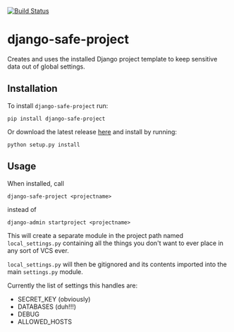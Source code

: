 [![Build Status](https://travis-ci.org/nocarryr/django-safe-project.svg?branch=master)](https://travis-ci.org/nocarryr/django-safe-project)

# django-safe-project
Creates and uses the installed Django project template to keep sensitive data out of global settings.

## Installation
To install `django-safe-project` run:
```
pip install django-safe-project
```
Or download the latest release [here](https://github.com/nocarryr/django-safe-project/releases/latest) and install by running:
```
python setup.py install
```

## Usage

When installed, call
```
django-safe-project <projectname>
```
instead of
```
django-admin startproject <projectname>
```

This will create a separate module in the project path named `local_settings.py` containing all the things you don't want to ever place in any sort of VCS ever.

`local_settings.py` will then be gitignored and its contents imported into the main `settings.py` module.

Currently the list of settings this handles are:

* SECRET_KEY (obviously)
* DATABASES (duh!!!)
* DEBUG
* ALLOWED_HOSTS
